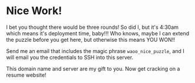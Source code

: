 # Nice Work!

I bet you thought there would be three rounds! So did I, but it's 4:30am which
means it's deployment time, baby!!! Who knows, maybe I can extend the puzzle
before you get here, but otherwise this means YOU WON!!

Send me an email that includes the magic phrase `waoo_nice_puzzle`, and I will
email you the credentials to SSH into this server.

This domain name and server are my gift to you. Now get cracking on a resume
website!
